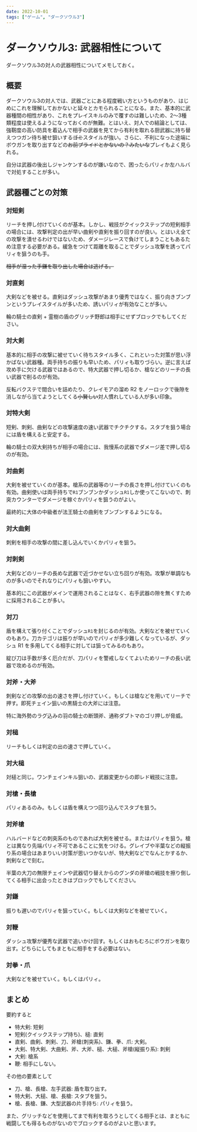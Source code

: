 ```yaml
---
date: 2022-10-01
tags: ["ゲーム", "ダークソウル3"]
---
```


# ダークソウル3: 武器相性について

ダークソウル3の対人の武器相性についてメモしておく。

## 概要

ダークソウル3の対人では、武器ごとにある程度戦い方というものがあり、はじめにこれを理解しておかないと延々とカモられることになる。また、基本的に武器種間の相性があり、これをプレイスキルのみで覆すのは難しいため、2〜3種類程度は使えるようになっておくのが無難。とはいえ、対人での結論としては、強靭度の高い防具を着込んで相手の武器を見てから有利を取れる厨武器に持ち替えつつガン待ち被せ狙いする~~ゴミ~~スタイルが強い。さらに、不利になった途端にボウガンを取り出すなどの~~お前プライドとかないの？みたいな~~プレイもよく見られる。

自分は武器の後出しジャンケンするのが嫌いなので、困ったらパリィか左ハルバで対処することが多い。

## 武器種ごとの対策

### 対短剣

リーチを押し付けていくのが基本。しかし、戦技がクイックステップの短剣相手の場合には、攻撃判定の出が早い曲剣や直剣を振り回すのが良い。とはいえ全ての攻撃を潰せるわけではないため、ダメージレースで負けてしまうこともあるため注意する必要がある。緩急をつけて距離を取ることでダッシュ攻撃を誘ってパリィを狙うのも手。

~~相手が湿った手鎌を取り出した場合は逃げる。~~

### 対直剣

大剣などを被せる。直剣はダッシュ攻撃があまり優秀ではなく、振り向きブンブンというプレイスタイルが多いため、誘いパリィが有効なことが多い。

輪の騎士の直剣 + 霊樹の盾のグリッチ野郎は相手にせずブロックでもしてください。

### 対大剣

基本的に相手の攻撃に被せていく待ちスタイル多く、これといった対策が思い浮かばない武器種。両手持ちの振りも早いため、パリィも取りづらい。逆に言えば攻め手に欠ける武器ではあるので、特大武器で押し切るか、槍などのリーチの長い武器で削るのが有効。

反転バクステで間合いを詰めたり、クレイモアの溜め R2 をノーロックで後隙を消しながら当てようとしてくる~~小賢しい~~対人慣れしている人が多い印象。

### 対特大剣

短剣、刺剣、曲剣などの攻撃速度の速い武器でチクチクする。スタブを狙う場合には盾を構えると安定する。

輪の騎士の双大剣持ちが相手の場合には、我慢系の武器でダメージ差で押し切るのが有効。

### 対曲剣

大剣を被せていくのが基本。槍系の武器等のリーチの長さを押し付けていくのも有効。曲剣使いは両手持ちで`R1`ブンブンかダッシュ`R1`しか使ってこないので、刺突カウンターでダメージを稼ぐかパリィを狙うのがよい。

最終的に大体の中級者が法王騎士の曲剣をブンブンするようになる。

### 対大曲剣

刺剣を相手の攻撃の間に差し込んでいくかパリィを狙う。

### 対刺剣

大剣などのリーチの長めな武器で近づかせない立ち回りが有効。攻撃が単調なものが多いのでそれなりにパリィも狙いやすい。

基本的にこの武器がメインで運用されることはなく、右手武器の隙を無くすために採用されることが多い。

### 対刀

盾を構えて張り付くことでダッシュ`R1`を封じるのが有効。大剣などを被せていくのもあり。刀カテゴリは振りが早いのでパリィが多少難しくなっているが、ダッシュ R1 を多用してくる相手に対しては狙ってみるのもあり。

綻び刀は手数が多く厄介だが、刀パリィを警戒しなくてよいためリーチの長い武器で攻めるのが有効。

### 対斧・大斧

刺剣などの攻撃の出の速さを押し付けていく。もしくは槍などを用いてリーチで押す。即死チェイン狙いの黒騎士の大斧には注意。

特に海外勢のラグ込みの羽の騎士の断頭斧、通称ダブトマのゴリ押しが脅威。

### 対槌

リーチもしくは判定の出の速さで押していく。

### 対大槌

対槌と同じ。ワンチェインキル狙いの、武器変更からの即レド戦技に注意。

### 対槍・長槍

パリィあるのみ。もしくは盾を構えつつ回り込んでスタブを狙う。

### 対斧槍

ハルバードなどの刺突系のものであれば大剣を被せる。またはパリィを狙う。槍とは異なり先端パリィ不可であることに気をつける。グレイブや半葉などの縦振り系の場合はあまりいい対策が思いつかないが、特大剣などでなんとかするか、刺剣などで刻む。

半葉の大刀の無限チェインや武器切り替えからのグンダの斧槍の戦技を擦り倒してくる相手に出会ったときはブロックでもしてください。

### 対鎌

振りも遅いのでパリィを狙っていく。もしくは大剣などを被せていく。

### 対鞭

ダッシュ攻撃が優秀な武器で追いかけ回す。もしくはおもむろにボウガンを取り出す。どちらにしてもまともに相手をする必要はない。

### 対拳・爪

大剣などを被せていく。もしくはパリィ。

## まとめ

要約すると

- 特大剣: 短剣
- 短剣(クイックステップ持ち)、槌: 直剣
- 直剣、曲剣、刺剣、刀、斧槍(刺突系)、鎌、拳、爪: 大剣。
- 大剣、特大剣、大曲剣、斧、大斧、槌、大槌、斧槍(縦振り系): 刺剣
- 大剣: 槍系
- 鞭: 相手にしない。

その他の要素として

- 刀、槍、長槍、左手武器: 盾を取り出す。
- 特大剣、大槌、槍、長槍: スタブを狙う。
- 槍、長槍、鎌、大型武器の片手持ち: パリィを狙う。

また、グリッチなどを使用してまで有利を取ろうとしてくる相手とは、まともに戦闘しても得るものがないのでブロックするのがよいと思います。
